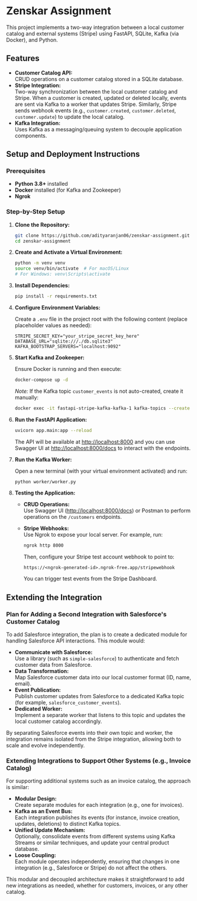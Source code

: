 # Zenskar Assignment

This project implements a two-way integration between a local customer catalog and external systems (Stripe) using FastAPI, SQLite, Kafka (via Docker), and Python.

## Features

- **Customer Catalog API:**  
  CRUD operations on a customer catalog stored in a SQLite database.
- **Stripe Integration:**  
  Two-way synchronization between the local customer catalog and Stripe. When a customer is created, updated or deleted locally, events are sent via Kafka to a worker that updates Stripe. Similarly, Stripe sends webhook events (e.g., `customer.created`, `customer.deleted`, `customer.update`) to update the local catalog.
- **Kafka Integration:**  
  Uses Kafka as a messaging/queuing system to decouple application components.
  
## Setup and Deployment Instructions

### Prerequisites

- **Python 3.8+** installed
- **Docker** installed (for Kafka and Zookeeper)
- **Ngrok**

### Step-by-Step Setup

1. **Clone the Repository:**

    ```bash
    git clone https://github.com/adityaranjan06/zenskar-assignment.git
    cd zenskar-assignment
    ```

2. **Create and Activate a Virtual Environment:**

    ```bash
    python -m venv venv
    source venv/bin/activate  # For macOS/Linux
    # For Windows: venv\Scripts\activate
    ```

3. **Install Dependencies:**

    ```bash
    pip install -r requirements.txt
    ```

4. **Configure Environment Variables:**

    Create a `.env` file in the project root with the following content (replace placeholder values as needed):

    ```env
    STRIPE_SECRET_KEY="your_stripe_secret_key_here"
    DATABASE_URL="sqlite:///./db.sqlite3"
    KAFKA_BOOTSTRAP_SERVERS="localhost:9092"
    ```

5. **Start Kafka and Zookeeper:**

    Ensure Docker is running and then execute:

    ```bash
    docker-compose up -d
    ```

    *Note:* If the Kafka topic `customer_events` is not auto-created, create it manually:

    ```bash
    docker exec -it fastapi-stripe-kafka-kafka-1 kafka-topics --create --topic customer_events --bootstrap-server localhost:9092 --replication-factor 1 --partitions 1
    ```

6. **Run the FastAPI Application:**

    ```bash
    uvicorn app.main:app --reload
    ```

    The API will be available at [http://localhost:8000](http://localhost:8000) and you can use Swagger UI at [http://localhost:8000/docs](http://localhost:8000/docs) to interact with the endpoints.

7. **Run the Kafka Worker:**

    Open a new terminal (with your virtual environment activated) and run:

    ```bash
    python worker/worker.py
    ```

8. **Testing the Application:**

    - **CRUD Operations:**  
      Use Swagger UI ([http://localhost:8000/docs](http://localhost:8000/docs)) or Postman to perform operations on the `/customers` endpoints.
    - **Stripe Webhooks:**  
      Use Ngrok to expose your local server. For example, run:

      ```bash
      ngrok http 8000
      ```

      Then, configure your Stripe test account webhook to point to:

      ```
      https://<ngrok-generated-id>.ngrok-free.app/stripewebhook
      ```

      You can trigger test events from the Stripe Dashboard.

## Extending the Integration

### Plan for Adding a Second Integration with Salesforce's Customer Catalog

To add Salesforce integration, the plan is to create a dedicated module for handling Salesforce API interactions. This module would:

- **Communicate with Salesforce:**  
  Use a library (such as `simple-salesforce`) to authenticate and fetch customer data from Salesforce.
- **Data Transformation:**  
  Map Salesforce customer data into our local customer format (ID, name, email).
- **Event Publication:**  
  Publish customer updates from Salesforce to a dedicated Kafka topic (for example, `salesforce_customer_events`).
- **Dedicated Worker:**  
  Implement a separate worker that listens to this topic and updates the local customer catalog accordingly.

By separating Salesforce events into their own topic and worker, the integration remains isolated from the Stripe integration, allowing both to scale and evolve independently.

### Extending Integrations to Support Other Systems (e.g., Invoice Catalog)

For supporting additional systems such as an invoice catalog, the approach is similar:

- **Modular Design:**  
  Create separate modules for each integration (e.g., one for invoices).
- **Kafka as an Event Bus:**  
  Each integration publishes its events (for instance, invoice creation, updates, deletions) to distinct Kafka topics.
- **Unified Update Mechanism:**  
  Optionally, consolidate events from different systems using Kafka Streams or similar techniques, and update your central product database.
- **Loose Coupling:**  
  Each module operates independently, ensuring that changes in one integration (e.g., Salesforce or Stripe) do not affect the others.

This modular and decoupled architecture makes it straightforward to add new integrations as needed, whether for customers, invoices, or any other catalog.
